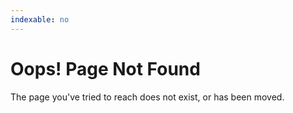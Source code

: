 ```yaml
---
indexable: no
---
```


# Oops! Page Not Found

The page you've tried to reach does not exist, or has been moved.
